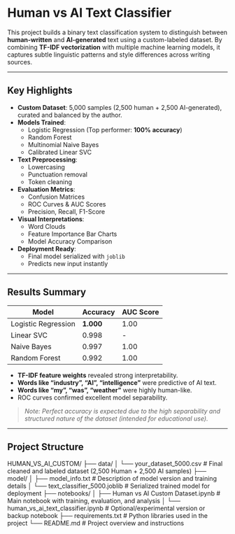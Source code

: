# Human vs AI Text Classifier

This project builds a binary text classification system to distinguish between **human-written** and **AI-generated** text using a custom-labeled dataset. By combining **TF-IDF vectorization** with multiple machine learning models, it captures subtle linguistic patterns and style differences across writing sources.

---

## Key Highlights

- **Custom Dataset**: 5,000 samples (2,500 human + 2,500 AI-generated), curated and balanced by the author.
- **Models Trained**:
  - Logistic Regression (Top performer: **100% accuracy**)
  - Random Forest
  - Multinomial Naive Bayes
  - Calibrated Linear SVC
- **Text Preprocessing**:
  - Lowercasing
  - Punctuation removal
  - Token cleaning
- **Evaluation Metrics**:
  - Confusion Matrices
  - ROC Curves & AUC Scores
  - Precision, Recall, F1-Score
- **Visual Interpretations**:
  - Word Clouds
  - Feature Importance Bar Charts
  - Model Accuracy Comparison
- **Deployment Ready**:
  - Final model serialized with `joblib`
  - Predicts new input instantly

---

## Results Summary

| Model               | Accuracy | AUC Score |
|--------------------|----------|-----------|
| Logistic Regression| **1.000**| 1.00      |
| Linear SVC         | 0.998    | -         |
| Naive Bayes        | 0.997    | 1.00      |
| Random Forest      | 0.992    | 1.00      |

- **TF-IDF feature weights** revealed strong interpretability.
- **Words like “industry”, “AI”, “intelligence”** were predictive of AI text.
- **Words like “my”, “was”, “weather”** were highly human-like.
- ROC curves confirmed excellent model separability.

> *Note: Perfect accuracy is expected due to the high separability and structured nature of the dataset (intended for educational use).*

---

## Project Structure

HUMAN_VS_AI_CUSTOM/
├── data/
│   └── your_dataset_5000.csv             # Final cleaned and labeled dataset (2,500 Human + 2,500 AI samples)
├── model/
│   ├── model_info.txt                    # Description of model version and training details
│   └── text_classifier_5000.joblib       # Serialized trained model for deployment
├── notebooks/
│   ├── Human vs AI Custom Dataset.ipynb  # Main notebook with training, evaluation, and analysis
│   └── human_vs_ai_text_classifier.ipynb # Optional/experimental version or backup notebook
├── requirements.txt                      # Python libraries used in the project
└── README.md                             # Project overview and instructions

